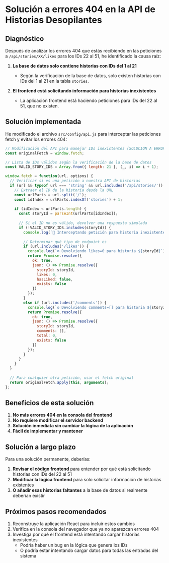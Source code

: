 # Solución a errores 404 en la API de Historias Desopilantes

## Diagnóstico

Después de analizar los errores 404 que estás recibiendo en las peticiones a `/api/stories/XX/likes` para los IDs 22 al 51, he identificado la causa raíz:

1. **La base de datos solo contiene historias con IDs del 1 al 21**
   - Según la verificación de la base de datos, solo existen historias con IDs del 1 al 21 en la tabla `stories`.

2. **El frontend está solicitando información para historias inexistentes**
   - La aplicación frontend está haciendo peticiones para IDs del 22 al 51, que no existen.

## Solución implementada

He modificado el archivo `src/config/api.js` para interceptar las peticiones fetch y evitar los errores 404:

```javascript
// Modificación del API para manejar IDs inexistentes (SOLUCIÓN A ERRORES 404)
const originalFetch = window.fetch;

// Lista de IDs válidos según la verificación de la base de datos
const VALID_STORY_IDS = Array.from({ length: 21 }, (_, i) => i + 1);

window.fetch = function(url, options) {
  // Verificar si es una petición a nuestra API de historias
  if (url && typeof url === 'string' && url.includes('/api/stories/')) {
    // Extraer el ID de la historia desde la URL
    const urlParts = url.split('/');
    const idIndex = urlParts.indexOf('stories') + 1;
    
    if (idIndex < urlParts.length) {
      const storyId = parseInt(urlParts[idIndex]);
      
      // Si el ID no es válido, devolver una respuesta simulada
      if (!VALID_STORY_IDS.includes(storyId)) {
        console.log(`📝 Interceptando petición para historia inexistente ID: ${storyId}`);
        
        // Determinar qué tipo de endpoint es
        if (url.includes('/likes')) {
          console.log(`⚙️ Devolviendo likes=0 para historia ${storyId}`);
          return Promise.resolve({
            ok: true,
            json: () => Promise.resolve({
              storyId: storyId,
              likes: 0,
              hasLiked: false,
              exists: false
            })
          });
        } 
        else if (url.includes('/comments')) {
          console.log(`⚙️ Devolviendo comments=[] para historia ${storyId}`);
          return Promise.resolve({
            ok: true,
            json: () => Promise.resolve({
              storyId: storyId,
              comments: [],
              total: 0,
              exists: false
            })
          });
        }
      }
    }
  }
  
  // Para cualquier otra petición, usar el fetch original
  return originalFetch.apply(this, arguments);
};
```

## Beneficios de esta solución

1. **No más errores 404 en la consola del frontend**
2. **No requiere modificar el servidor backend**
3. **Solución inmediata sin cambiar la lógica de la aplicación**
4. **Fácil de implementar y mantener**

## Solución a largo plazo

Para una solución permanente, deberías:

1. **Revisar el código frontend** para entender por qué está solicitando historias con IDs del 22 al 51
2. **Modificar la lógica frontend** para solo solicitar información de historias existentes
3. **O añadir esas historias faltantes** a la base de datos si realmente deberían existir

## Próximos pasos recomendados

1. Reconstruye la aplicación React para incluir estos cambios
2. Verifica en la consola del navegador que ya no aparezcan errores 404
3. Investiga por qué el frontend está intentando cargar historias inexistentes
   - Podría haber un bug en la lógica que genera los IDs
   - O podría estar intentando cargar datos para todas las entradas del sistema
